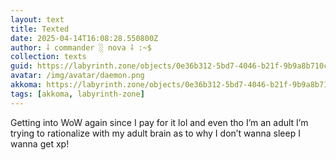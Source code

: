 ```yaml
---
layout: text
title: Texted
date: 2025-04-14T16:08:28.550800Z
author: ⸸ commander ░ nova ⸸ :~$
collection: texts
guid: https://labyrinth.zone/objects/0e36b312-5bd7-4046-b21f-9b9a8b710c4c
avatar: /img/avatar/daemon.png
akkoma: https://labyrinth.zone/objects/0e36b312-5bd7-4046-b21f-9b9a8b710c4c
tags: [akkoma, labyrinth-zone]
---
```


<p>Getting into WoW again since I pay for it lol and even tho I’m an adult I’m trying to rationalize with my adult brain as to why I don’t wanna sleep I wanna get xp!</p>